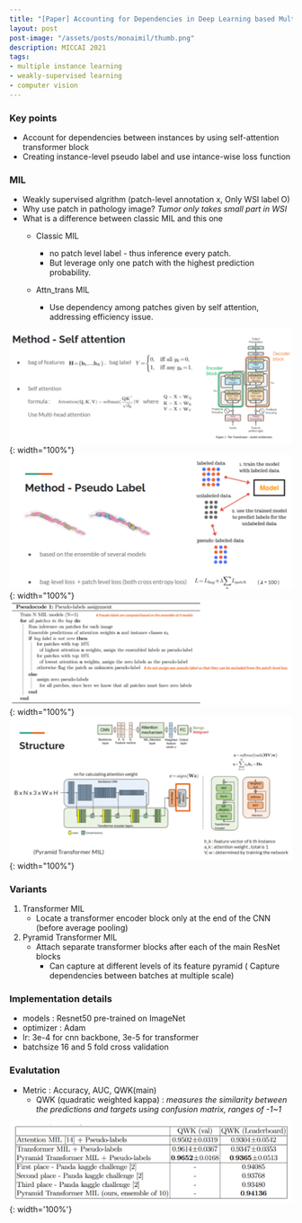 ```yaml
---
title: "[Paper] Accounting for Dependencies in Deep Learning based Multiple Instance Learning for Whole Slide Imaging"
layout: post
post-image: "/assets/posts/monaimil/thumb.png"
description: MICCAI 2021
tags:
- multiple instance learning
- weakly-supervised learning
- computer vision
---
```



### Key points <br>
* Account for dependencies between instances by using self-attention transformer block
* Creating instance-level pseudo label and use intance-wise loss function

### MIL <br>
* Weakly supervised algrithm (patch-level annotation x, Only WSI label O)
* Why use patch in pathology image? 
   *Tumor only takes small part in WSI*
* What is a difference between classic MIL and this one
   * Classic MIL
     * no patch level label - thus inference every patch.
     * But leverage only one patch with the highest prediction probability. 

   * Attn_trans MIL
     * Use dependency among patches given by self attention, addressing efficiency issue. 

![method1](/assets/posts/monaimil/1.png){: width="100%"}
![method1](/assets/posts/monaimil/2.png){: width="100%"}
![method1](/assets/posts/monaimil/3.png){: width="100%"}
![method1](/assets/posts/monaimil/4.png){: width="100%"}


### Variants
1. Transformer MIL
   * Locate a transformer encoder block only at the end of the CNN (before average pooling)
2. Pyramid Transformer MIL
   * Attach separate transformer blocks after each of the main ResNet blocks
     * Can capture at different levels of its feature pyramid ( Capture dependencies between batches at multiple scale)

### Implementation details
* models : Resnet50 pre-trained on ImageNet
* optimizer : Adam
* lr: 3e-4 for cnn backbone, 3e-5 for transformer
* batchsize 16 and 5 fold cross validation

### Evalutation
* Metric : Accuracy, AUC, QWK(main)
  * QWK (quadratic weighted kappa) : *measures the similarity between the predictions and targets using confusion matrix, ranges of -1~1*

![method5](/assets/posts/monaimil/5.png){: width='100%'}